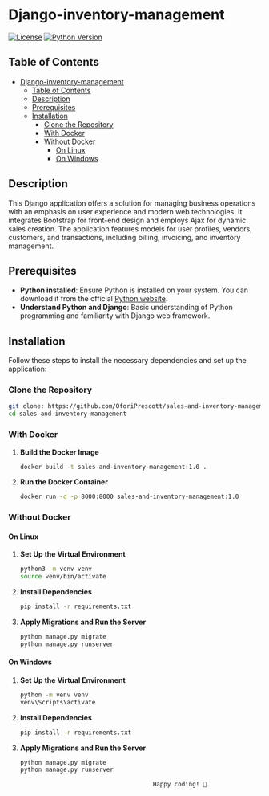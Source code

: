 


# Django-inventory-management
[![License](https://img.shields.io/badge/License-MIT-blue.svg)](https://opensource.org/license/mit)
[![Python Version](https://img.shields.io/badge/Python-3.12-green)](https://www.python.org/downloads/)

## Table of Contents
- [Django-inventory-management](#django-inventory-management)
  - [Table of Contents](#table-of-contents)
  - [Description](#description)
  - [Prerequisites](#prerequisites)
  - [Installation](#installation)
    - [Clone the Repository](#clone-the-repository)
    - [With Docker](#with-docker)
    - [Without Docker](#without-docker)
      - [On Linux](#on-linux)
      - [On Windows](#on-windows)
  

## Description
This Django application offers a solution for managing business operations with an emphasis on user experience and modern web technologies. It integrates Bootstrap for front-end design and employs Ajax for dynamic sales creation. The application features models for user profiles, vendors, customers, and transactions, including billing, invoicing, and inventory management.

## Prerequisites
- **Python installed**: Ensure Python is installed on your system. You can download it from the official [Python website](https://www.python.org/).
- **Understand Python and Django**: Basic understanding of Python programming and familiarity with Django web framework.

## Installation

Follow these steps to install the necessary dependencies and set up the application:

### Clone the Repository

```bash
git clone: https://github.com/OforiPrescott/sales-and-inventory-management.git
cd sales-and-inventory-management
```

### With Docker

1. **Build the Docker Image**

    ```bash
    docker build -t sales-and-inventory-management:1.0 .
    ```

2. **Run the Docker Container**

    ```bash
    docker run -d -p 8000:8000 sales-and-inventory-management:1.0
    ```

### Without Docker

#### On Linux

1. **Set Up the Virtual Environment**

    ```bash
    python3 -m venv venv
    source venv/bin/activate
    ```

2. **Install Dependencies**

    ```bash
    pip install -r requirements.txt
    ```

3. **Apply Migrations and Run the Server**

    ```bash
    python manage.py migrate
    python manage.py runserver
    ```

#### On Windows

1. **Set Up the Virtual Environment**

    ```bash
    python -m venv venv
    venv\Scripts\activate
    ```

2. **Install Dependencies**

    ```bash
    pip install -r requirements.txt
    ```

3. **Apply Migrations and Run the Server**

    ```bash
    python manage.py migrate
    python manage.py runserver
    ```





                                            Happy coding! 🚀
